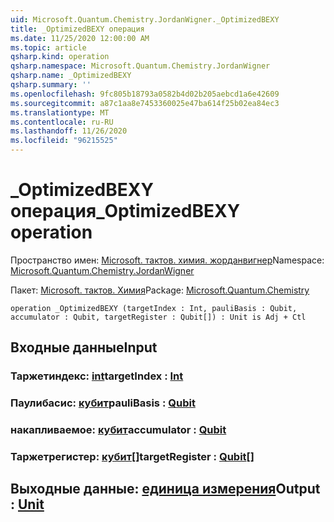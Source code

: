 ```yaml
---
uid: Microsoft.Quantum.Chemistry.JordanWigner._OptimizedBEXY
title: _OptimizedBEXY операция
ms.date: 11/25/2020 12:00:00 AM
ms.topic: article
qsharp.kind: operation
qsharp.namespace: Microsoft.Quantum.Chemistry.JordanWigner
qsharp.name: _OptimizedBEXY
qsharp.summary: ''
ms.openlocfilehash: 9fc805b18793a0582b4d02b205aebcd1a6e42609
ms.sourcegitcommit: a87c1aa8e7453360025e47ba614f25b02ea84ec3
ms.translationtype: MT
ms.contentlocale: ru-RU
ms.lasthandoff: 11/26/2020
ms.locfileid: "96215525"
---
```

# <a name="_optimizedbexy-operation"></a><span data-ttu-id="9fd19-102">_OptimizedBEXY операция</span><span class="sxs-lookup"><span data-stu-id="9fd19-102">_OptimizedBEXY operation</span></span>

<span data-ttu-id="9fd19-103">Пространство имен: [Microsoft. тактов. химия. жорданвигнер](xref:Microsoft.Quantum.Chemistry.JordanWigner)</span><span class="sxs-lookup"><span data-stu-id="9fd19-103">Namespace: [Microsoft.Quantum.Chemistry.JordanWigner](xref:Microsoft.Quantum.Chemistry.JordanWigner)</span></span>

<span data-ttu-id="9fd19-104">Пакет: [Microsoft. тактов. Химия](https://nuget.org/packages/Microsoft.Quantum.Chemistry)</span><span class="sxs-lookup"><span data-stu-id="9fd19-104">Package: [Microsoft.Quantum.Chemistry](https://nuget.org/packages/Microsoft.Quantum.Chemistry)</span></span>




```qsharp
operation _OptimizedBEXY (targetIndex : Int, pauliBasis : Qubit, accumulator : Qubit, targetRegister : Qubit[]) : Unit is Adj + Ctl
```


## <a name="input"></a><span data-ttu-id="9fd19-105">Входные данные</span><span class="sxs-lookup"><span data-stu-id="9fd19-105">Input</span></span>

### <a name="targetindex--int"></a><span data-ttu-id="9fd19-106">Таржетиндекс: [int](xref:microsoft.quantum.lang-ref.int)</span><span class="sxs-lookup"><span data-stu-id="9fd19-106">targetIndex : [Int](xref:microsoft.quantum.lang-ref.int)</span></span>




### <a name="paulibasis--qubit"></a><span data-ttu-id="9fd19-107">Паулибасис: [кубит](xref:microsoft.quantum.lang-ref.qubit)</span><span class="sxs-lookup"><span data-stu-id="9fd19-107">pauliBasis : [Qubit](xref:microsoft.quantum.lang-ref.qubit)</span></span>




### <a name="accumulator--qubit"></a><span data-ttu-id="9fd19-108">накапливаемое: [кубит](xref:microsoft.quantum.lang-ref.qubit)</span><span class="sxs-lookup"><span data-stu-id="9fd19-108">accumulator : [Qubit](xref:microsoft.quantum.lang-ref.qubit)</span></span>




### <a name="targetregister--qubit"></a><span data-ttu-id="9fd19-109">Таржетрегистер: [кубит](xref:microsoft.quantum.lang-ref.qubit)[]</span><span class="sxs-lookup"><span data-stu-id="9fd19-109">targetRegister : [Qubit](xref:microsoft.quantum.lang-ref.qubit)[]</span></span>





## <a name="output--unit"></a><span data-ttu-id="9fd19-110">Выходные данные: [единица измерения](xref:microsoft.quantum.lang-ref.unit)</span><span class="sxs-lookup"><span data-stu-id="9fd19-110">Output : [Unit](xref:microsoft.quantum.lang-ref.unit)</span></span>

